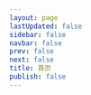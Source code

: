 ```yaml
---
layout: page
lastUpdated: false
sidebar: false
navbar: false
prev: false
next: false
title: 首页
publish: false
---
```


<script setup>
  import HomePage from ".vitepress/theme/components/HomePage.vue";
</script>

<HomePage />
